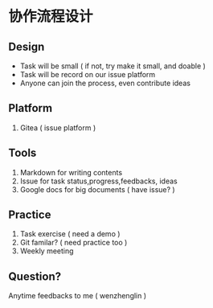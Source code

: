 # 协作流程设计

## Design

- Task will be small ( if not, try make it small, and doable )
- Task will be record on our issue platform
- Anyone can join the process, even contribute ideas

## Platform

1. Gitea ( issue platform )

## Tools

1. Markdown for writing contents
1. Issue for task status,progress,feedbacks, ideas
1. Google docs for big documents ( have issue? )

## Practice

1. Task exercise ( need a demo )
1. Git familar? ( need practice too )
1. Weekly meeting

## Question?

Anytime feedbacks to me ( wenzhenglin )

